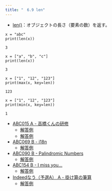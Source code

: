 ```yaml
---
title: "　6.9 len"
---
```


* [len()](https://docs.python.org/ja/3/library/functions.html#len)：オブジェクトの長さ（要素の数）を返す。

```python:サンプルコード
x = "abc"
print(len(x))
```

```text:実行結果
3
```

```python:サンプルコード
x = ["a", "b", "c"]
print(len(x))
```

```text:実行結果
3
```

```python:サンプルコード
x = ["1", "12", "123"]
print(max(x, key=len))
```

```text:実行結果
123
```

```python:サンプルコード
x = ["1", "12", "123"]
print(min(x, key=len))
```

```text:実行結果
1
```

- [ABC015 A - 高橋くんの研修](https://atcoder.jp/contests/abc015/tasks/abc015_1)
    - [解答例](https://atcoder.jp/contests/abc015/submissions/17929630)
    - [解答例](https://atcoder.jp/contests/abc015/submissions/33847337)
- [ABC069 B - i18n](https://atcoder.jp/contests/abc069/tasks/abc069_b)
    - [解答例](https://atcoder.jp/contests/abc069/submissions/15565724)
- [ABC090 B - Palindromic Numbers](https://atcoder.jp/contests/abc090/tasks/abc090_b)
    - [解答例](https://atcoder.jp/contests/abc090/submissions/17502385)
- [ABC154 B - I miss you...](https://atcoder.jp/contests/abc154/tasks/abc154_b)
    - [解答例](https://atcoder.jp/contests/abc154/submissions/17500245)
- [Indeedなう（予選A） A - 掛け算の筆算](https://atcoder.jp/contests/indeednow-quala/tasks/indeednow_2015_quala_1)
    - [解答例](https://atcoder.jp/contests/indeednow-quala/submissions/17930438)